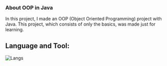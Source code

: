 ### About OOP in Java

In this project, I made an OOP (Object Oriented Programming) project with Java. This project, which consists of only the basics, was made just for learning.

## Language and Tool:
![Langs](https://skillicons.dev/icons?i=java,androidstudio,")
